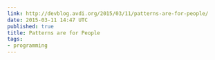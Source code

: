 ```yaml
---
link: http://devblog.avdi.org/2015/03/11/patterns-are-for-people/
date: 2015-03-11 14:47 UTC
published: true
title: Patterns are for People
tags:
- programming
---
```



